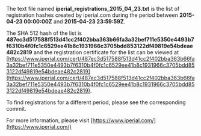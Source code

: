 The text file named **iperial_registrations_2015_04_23.txt** is the list of registration hashes created by iperial.com during the period between **2015-04-23 00:00:00Z** and **2015-04-23 23:59:59Z**.

The SHA 512 hash of the list is **487ec3d517588f513d41cc2f402bba363b66fa3a32bef711e5350e4493b7f6310b4f0fc1c6529ee41b8c1931966c3705bdd853122df49819e54bdeae482c2819** and the registration certificate for the list can be viewed at [https://www.iperial.com/cert/487ec3d517588f513d41cc2f402bba363b66fa3a32bef711e5350e4493b7f6310b4f0fc1c6529ee41b8c1931966c3705bdd853122df49819e54bdeae482c2819](https://www.iperial.com/cert/487ec3d517588f513d41cc2f402bba363b66fa3a32bef711e5350e4493b7f6310b4f0fc1c6529ee41b8c1931966c3705bdd853122df49819e54bdeae482c2819).

To find registrations for a different period, please see the corresponding commit.

For more information, please visit [https://www.iperial.com/](https://www.iperial.com/)
